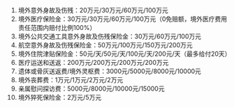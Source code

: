 1. 境外意外身故及伤残：20万元/30万元/60万元/100万元  
2. 境外医疗保险金：30万元/30万元/60万元/100万元（0免赔额，境外医疗费用责任范围内赔付比例100%）  
3. 境外公共交通工具意外身故及伤残保险金：30万元/60万元/100万元  
4. 航空意外身故及伤残保险金：50万元/100万元/150万元/200万元  
5. 境外住院津贴保险金：50元/天/50元/天/100元/天/200元/天（最多给付20天）  
6. 医疗运送和送返：200万元/200万元/200万元/200万元  
7. 遗体或骨灰送返费/境外灵枢费：3000元/5000元/8000元/10000元  
8. 境外丧葬费：1万元/1万元/2万元/2万元  
9. 亲属慰问探访费：5000元/8000元/10000元/15000元  
10. 境外猝死保险金：2万元/5万元